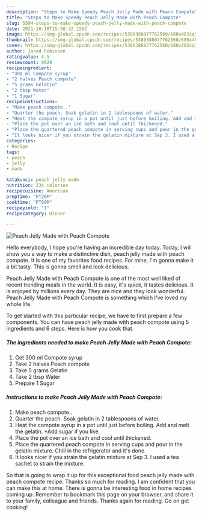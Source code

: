 ```yaml
---
description: "Steps to Make Speedy Peach Jelly Made with Peach Compote"
title: "Steps to Make Speedy Peach Jelly Made with Peach Compote"
slug: 5504-steps-to-make-speedy-peach-jelly-made-with-peach-compote
date: 2021-10-18T15:58:32.156Z
image: https://img-global.cpcdn.com/recipes/5380388877762560/680x482cq70/peach-jelly-made-with-peach-compote-recipe-main-photo.jpg
thumbnail: https://img-global.cpcdn.com/recipes/5380388877762560/680x482cq70/peach-jelly-made-with-peach-compote-recipe-main-photo.jpg
cover: https://img-global.cpcdn.com/recipes/5380388877762560/680x482cq70/peach-jelly-made-with-peach-compote-recipe-main-photo.jpg
author: Jared Robinson
ratingvalue: 4.5
reviewcount: 9029
recipeingredient:
- "300 ml Compote syrup"
- "2 halves Peach compote"
- "5 grams Gelatin"
- "2 tbsp Water"
- "1 Sugar"
recipeinstructions:
- "Make peach compote.."
- "Quarter the peach. Soak gelatin in 2 tablespoons of water."
- "Heat the compote syrup in a pot until just before boiling. Add and melt the gelatin. *Add sugar if you like."
- "Place the pot over an ice bath and cool until thickened."
- "Place the quartered peach compote in serving cups and pour in the gelatin mixture. Chill in the refrigerator and it&#39;s done."
- "It looks nicer if you strain the gelatin mixture at Sep 3. I used a  tea sachet to strain the mixture."
categories:
- Recipe
tags:
- peach
- jelly
- made

katakunci: peach jelly made 
nutrition: 234 calories
recipecuisine: American
preptime: "PT26M"
cooktime: "PT60M"
recipeyield: "1"
recipecategory: Dinner

---
```



![Peach Jelly Made with Peach Compote](https://img-global.cpcdn.com/recipes/5380388877762560/680x482cq70/peach-jelly-made-with-peach-compote-recipe-main-photo.jpg)

Hello everybody, I hope you're having an incredible day today. Today, I will show you a way to make a distinctive dish, peach jelly made with peach compote. It is one of my favorites food recipes. For mine, I'm gonna make it a bit tasty. This is gonna smell and look delicious.



Peach Jelly Made with Peach Compote is one of the most well liked of recent trending meals in the world. It is easy, it's quick, it tastes delicious. It is enjoyed by millions every day. They are nice and they look wonderful. Peach Jelly Made with Peach Compote is something which I've loved my whole life.


To get started with this particular recipe, we have to first prepare a few components. You can have peach jelly made with peach compote using 5 ingredients and 6 steps. Here is how you cook that.

<!--inarticleads1-->

##### The ingredients needed to make Peach Jelly Made with Peach Compote:

1. Get 300 ml Compote syrup
1. Take 2 halves Peach compote
1. Take 5 grams Gelatin
1. Take 2 tbsp Water
1. Prepare 1 Sugar




<!--inarticleads2-->

##### Instructions to make Peach Jelly Made with Peach Compote:

1. Make peach compote..
1. Quarter the peach. Soak gelatin in 2 tablespoons of water.
1. Heat the compote syrup in a pot until just before boiling. Add and melt the gelatin. *Add sugar if you like.
1. Place the pot over an ice bath and cool until thickened.
1. Place the quartered peach compote in serving cups and pour in the gelatin mixture. Chill in the refrigerator and it&#39;s done.
1. It looks nicer if you strain the gelatin mixture at Sep 3. I used a  tea sachet to strain the mixture.




So that is going to wrap it up for this exceptional food peach jelly made with peach compote recipe. Thanks so much for reading. I am confident that you can make this at home. There is gonna be interesting food in home recipes coming up. Remember to bookmark this page on your browser, and share it to your family, colleague and friends. Thanks again for reading. Go on get cooking!
